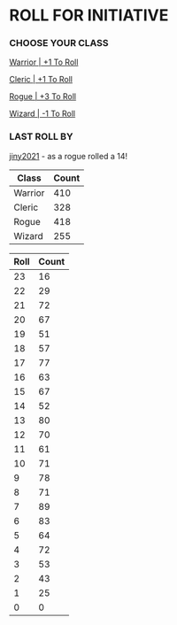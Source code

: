 # ROLL FOR INITIATIVE
### CHOOSE YOUR CLASS

[Warrior | +1 To Roll](https://github.com/benjaminsampica/benjaminsampica/issues/new?title=roll%7Cwarrior&body=Just+click+%27Submit+new+issue%27.)

[Cleric | +1 To Roll](https://github.com/benjaminsampica/benjaminsampica/issues/new?title=roll%7Ccleric&body=Just+click+%27Submit+new+issue%27.)

[Rogue | +3 To Roll](https://github.com/benjaminsampica/benjaminsampica/issues/new?title=roll%7Crogue&body=Just+click+%27Submit+new+issue%27.)

[Wizard | -1 To Roll](https://github.com/benjaminsampica/benjaminsampica/issues/new?title=roll%7Cwizard&body=Just+click+%27Submit+new+issue%27.)
### LAST ROLL BY
[jiny2021](https://www.github.com/jiny2021) - as a rogue rolled a 14!

|Class|Count|
|-|-|
|Warrior|410|
|Cleric|328|
|Rogue|418|
|Wizard|255|

|Roll|Count|
|-|-|
|23|16
|22|29
|21|72
|20|67
|19|51
|18|57
|17|77
|16|63
|15|67
|14|52
|13|80
|12|70
|11|61
|10|71
|9|78
|8|71
|7|89
|6|83
|5|64
|4|72
|3|53
|2|43
|1|25
|0|0
